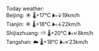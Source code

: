 Today weather:  
Beijing: ☀️ 🌡️+17°C 🌬️↓19km/h  
Tianjin: ☀️ 🌡️+18°C 🌬️↓22km/h  
Shijiazhuang: ⛅️  🌡️+20°C 🌬️↙8km/h  
Tangshan: ☁️ 🌡️+18°C 🌬️↙23km/h  
